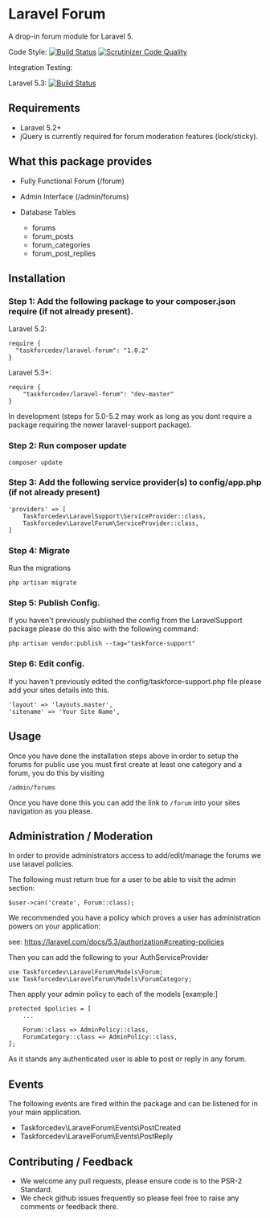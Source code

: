 # Laravel Forum
A drop-in forum module for Laravel 5.

Code Style: [![Build Status](https://travis-ci.org/taskforcedev/laravel-forum.svg?branch=master)](https://travis-ci.org/taskforcedev/laravel-forum) [![Scrutinizer Code Quality](https://scrutinizer-ci.com/g/taskforcedev/laravel-forum/badges/quality-score.png?b=master)](https://scrutinizer-ci.com/g/taskforcedev/laravel-forum/?branch=master)

Integration Testing:

Laravel 5.3: [![Build Status](https://travis-ci.org/taskforcedev-testing/laravel-53-forum.svg?branch=master)](https://travis-ci.org/taskforcedev-testing/laravel-53-forum)

## Requirements
 - Laravel 5.2+
 - jQuery is currently required for forum moderation features (lock/sticky).

## What this package provides
 - Fully Functional Forum (/forum)
 - Admin Interface (/admin/forums)

 - Database Tables
   - forums
   - forum_posts
   - forum_categories
   - forum_post_replies

## Installation

### Step 1: Add the following package to your composer.json require (if not already present).

Laravel 5.2:

    require {
      "taskforcedev/laravel-forum": "1.0.2"
    }
    
Laravel 5.3+:

    require {
        "taskforcedev/laravel-forum": "dev-master"
    }

In development (steps for 5.0-5.2 may work as long as you dont require a package requiring the newer laravel-support package).

### Step 2: Run composer update

    composer update

### Step 3: Add the following service provider(s) to config/app.php (if not already present)

    'providers' => [
        Taskforcedev\LaravelSupport\ServiceProvider::class,
        Taskforcedev\LaravelForum\ServiceProvider::class,
    ]

### Step 4: Migrate

Run the migrations

    php artisan migrate

### Step 5: Publish Config.
If you haven't previously published the config from the LaravelSupport package please do this also with the following command:

    php artisan vendor:publish --tag="taskforce-support"

### Step 6: Edit config.
If you haven't previously edited the config/taskforce-support.php file please add your sites details into this.

    'layout' => 'layouts.master',
    'sitename' => 'Your Site Name',

## Usage

Once you have done the installation steps above in order to setup the forums for public use you must first create at least one category and a forum, you do this by visiting

    /admin/forums

Once you have done this you can add the link to <code>/forum</code> into your sites navigation as you please.

## Administration / Moderation
In order to provide administrators access to add/edit/manage the forums we use laravel policies.

The following must return true for a user to be able to visit the admin section:

    $user->can('create', Forum::class);

We recommended you have a policy which proves a user has administration powers on your application:

see: https://laravel.com/docs/5.3/authorization#creating-policies

Then you can add the following to your AuthServiceProvider

    use Taskforcedev\LaravelForum\Models\Forum;
    use Taskforcedev\LaravelForum\Models\ForumCategory;

Then apply your admin policy to each of the models [example:]

    protected $policies = [
        ...
        
        Forum::class => AdminPolicy::class,
        ForumCategory::class => AdminPolicy::class,
    ];

As it stands any authenticated user is able to post or reply in any forum.

## Events

The following events are fired within the package and can be listened for in your main application.

 - Taskforcedev\LaravelForum\Events\PostCreated
 - Taskforcedev\LaravelForum\Events\PostReply

## Contributing / Feedback
 - We welcome any pull requests, please ensure code is to the PSR-2 Standard.
 - We check github issues frequently so please feel free to raise any comments or feedback there.
